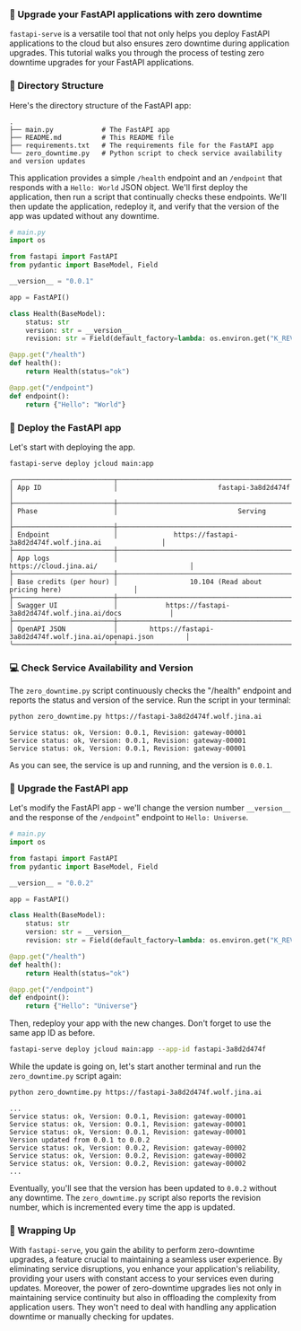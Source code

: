 ### 🔄 Upgrade your FastAPI applications with zero downtime

`fastapi-serve` is a versatile tool that not only helps you deploy FastAPI applications to the cloud but also ensures zero downtime during application upgrades. This tutorial walks you through the process of testing zero downtime upgrades for your FastAPI applications.

### 📁 Directory Structure

Here's the directory structure of the FastAPI app:

```
.
├── main.py            # The FastAPI app
├── README.md          # This README file
├── requirements.txt   # The requirements file for the FastAPI app
└── zero_downtime.py   # Python script to check service availability and version updates
```

This application provides a simple `/health` endpoint and an `/endpoint` that responds with a `Hello: World` JSON object. We'll first deploy the application, then run a script that continually checks these endpoints. We'll then update the application, redeploy it, and verify that the version of the app was updated without any downtime.


```python
# main.py
import os

from fastapi import FastAPI
from pydantic import BaseModel, Field

__version__ = "0.0.1"

app = FastAPI()

class Health(BaseModel):
    status: str
    version: str = __version__
    revision: str = Field(default_factory=lambda: os.environ.get("K_REVISION", "0.0.0"))

@app.get("/health")
def health():
    return Health(status="ok")

@app.get("/endpoint")
def endpoint():
    return {"Hello": "World"}
```

### 🐳 Deploy the FastAPI app

Let's start with deploying the app.

```bash
fastapi-serve deploy jcloud main:app
```

```text
╭─────────────────────────┬────────────────────────────────────────────────────────────────────╮
│ App ID                  │                         fastapi-3a8d2d474f                         │
├─────────────────────────┼────────────────────────────────────────────────────────────────────┤
│ Phase                   │                              Serving                               │
├─────────────────────────┼────────────────────────────────────────────────────────────────────┤
│ Endpoint                │              https://fastapi-3a8d2d474f.wolf.jina.ai               │
├─────────────────────────┼────────────────────────────────────────────────────────────────────┤
│ App logs                │                       https://cloud.jina.ai/                       │
├─────────────────────────┼────────────────────────────────────────────────────────────────────┤
│ Base credits (per hour) │                  10.104 (Read about pricing here)                  │
├─────────────────────────┼────────────────────────────────────────────────────────────────────┤
│ Swagger UI              │            https://fastapi-3a8d2d474f.wolf.jina.ai/docs            │
├─────────────────────────┼────────────────────────────────────────────────────────────────────┤
│ OpenAPI JSON            │        https://fastapi-3a8d2d474f.wolf.jina.ai/openapi.json        │
╰─────────────────────────┴────────────────────────────────────────────────────────────────────╯
```


### 💻 Check Service Availability and Version

The `zero_downtime.py` script continuously checks the "/health" endpoint and reports the status and version of the service. Run the script in your terminal:

```bash
python zero_downtime.py https://fastapi-3a8d2d474f.wolf.jina.ai
```

```text
Service status: ok, Version: 0.0.1, Revision: gateway-00001
Service status: ok, Version: 0.0.1, Revision: gateway-00001
Service status: ok, Version: 0.0.1, Revision: gateway-00001
```

As you can see, the service is up and running, and the version is `0.0.1`.


### 🔄 Upgrade the FastAPI app

Let's modify the FastAPI app - we'll change the version number `__version__` and the response of the `/endpoint`" endpoint to `Hello: Universe`.

```python
# main.py
import os

from fastapi import FastAPI
from pydantic import BaseModel, Field

__version__ = "0.0.2"

app = FastAPI()

class Health(BaseModel):
    status: str
    version: str = __version__
    revision: str = Field(default_factory=lambda: os.environ.get("K_REVISION", "0.0.0"))

@app.get("/health")
def health():
    return Health(status="ok")

@app.get("/endpoint")
def endpoint():
    return {"Hello": "Universe"}
```

Then, redeploy your app with the new changes. Don't forget to use the same app ID as before.

```bash
fastapi-serve deploy jcloud main:app --app-id fastapi-3a8d2d474f
```

While the update is going on, let's start another terminal and run the `zero_downtime.py` script again:

```bash
python zero_downtime.py https://fastapi-3a8d2d474f.wolf.jina.ai
```

```text
...
Service status: ok, Version: 0.0.1, Revision: gateway-00001
Service status: ok, Version: 0.0.1, Revision: gateway-00001
Service status: ok, Version: 0.0.1, Revision: gateway-00001
Version updated from 0.0.1 to 0.0.2
Service status: ok, Version: 0.0.2, Revision: gateway-00002
Service status: ok, Version: 0.0.2, Revision: gateway-00002
Service status: ok, Version: 0.0.2, Revision: gateway-00002
...
```

Eventually, you'll see that the version has been updated to `0.0.2` without any downtime. The `zero_downtime.py` script also reports the revision number, which is incremented every time the app is updated.


### 🎯 Wrapping Up

With `fastapi-serve`, you gain the ability to perform zero-downtime upgrades, a feature crucial to maintaining a seamless user experience. By eliminating service disruptions, you enhance your application's reliability, providing your users with constant access to your services even during updates. Moreover, the power of zero-downtime upgrades lies not only in maintaining service continuity but also in offloading the complexity from application users. They won't need to deal with handling any application downtime or manually checking for updates. 
